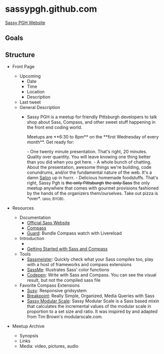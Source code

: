 sassypgh.github.com
===================

[Sassy PGH Website](http://sassypgh.github.com)

## Goals

## Structure

- Front Page
    - Upcoming
        - Date
        - Time
        - Location
        - Description
    - Last tweet
    - General Description
        - <p>Sassy PGH is a meetup for friendly Pittsburgh developers to talk shop about Sass, Compass, and other sweet stuff happening in the front end coding world.</p><p>Meetups are **6:30 to 8pm** on the **first Wednesday of every month**. Get ready for:</p>
            - One twenty minute presentation. That's right, 20 minutes. Quality over quantity. You will leave knowing one thing better than you did when you got here.
            - A whole bunch of chatting. About the presentation, awesome things we're building, code conundrums, and/or the fundamental nature of the web. It's a damn <a href="http://en.wikipedia.org/wiki/Salon_(gathering)">Salon</a> up in hurrr.
            - Delicious homemade foodstuffs. That's right, Sassy Pgh is <del>the only Pittsburgh</del> <del>the only Sass</del> the only meetup anywhere that comes with gourmet provisions fashioned by the hands of the organizers them/ourselves. Take out pizza is *over*. <small>(also, BYOB)</small>.

- Resources
    - Documentation
        - [Official Sass Website](http://sass-lang.com/)
        - [Compass](http://compass-style.org/)
        - [Guard](https://github.com/guard/guard): Bundle Compass watch with Livereload
    - Introduction
        - [The Web Ahead: Sass with Scott Kellum]: http://5by5.tv/webahead/36
        - [Getting Started with Sass and Compass](http://thesassway.com/beginner/getting-started-with-sass-and-compass)
    - Tools
        - [Sassmeister](http://sassmeister.com/): Quickly check what your Sass compiles too, play with a host of frameworks and compass extensions
        - [SassMe](http://sassme.arc90.com/): Illustrates Sass' color functions
        - [Codepen](http://codepen.io/): Write with Sass and Compass. You can see the visual result, but not the compiled sass file
    - Favorite Compass Extensions
        - [Susy](http://susy.oddbird.net/): Responsive gridsystem
        - [Breakpoint](http://breakpoint-sass.com/): Really Simple, Organized, Media Queries with Sass
        - [Sassy Modular Scale](https://github.com/scottkellum/modular-scale): Sassy Modular Scale is a Sass based mixin that calculates the incremental values of the modular scale in proportion to a set size and ratio. It was inspired by and adapted from Tim Brown's modularscale.com.
- Meetup Archive
    - Synopsis
    - Links
    - Media: video, pictures, audio